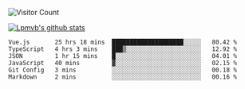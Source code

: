 ![Visitor Count](https://profile-counter.glitch.me/Lpmvb/count.svg)

[![Lpmvb's github stats](https://github-readme-stats.vercel.app/api?username=lpmvb&show_icons=true&title_color=fff&icon_color=79ff97&text_color=9f9f9f&bg_color=151515)](https://github.com/anuraghazra/github-readme-stats)

<!--
Here are some ideas to get you started:

- 🔭 I’m currently working on ...
- 🌱 I’m currently learning ...
- 👯 I’m looking to collaborate on ...
- 🤔 I’m looking for help with ...
- 💬 Ask me about ...
- 📫 How to reach me: ...
- 😄 Pronouns: ...
- ⚡ Fun fact: ...
-->

<!--START_SECTION:waka-->

```text
Vue.js       25 hrs 18 mins  ████████████████████░░░░░   80.42 %
TypeScript   4 hrs 3 mins    ███▒░░░░░░░░░░░░░░░░░░░░░   12.92 %
JSON         1 hr 15 mins    █░░░░░░░░░░░░░░░░░░░░░░░░   04.01 %
JavaScript   40 mins         ▓░░░░░░░░░░░░░░░░░░░░░░░░   02.15 %
Git Config   3 mins          ░░░░░░░░░░░░░░░░░░░░░░░░░   00.18 %
Markdown     2 mins          ░░░░░░░░░░░░░░░░░░░░░░░░░   00.16 %
```

<!--END_SECTION:waka-->
